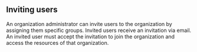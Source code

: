 ## Inviting users

An organization administrator can invite users to the organization by assigning them specific groups. Invited users receive an invitation via email. An invited user must accept the invitation to join the organization and access the resources of that organization.
